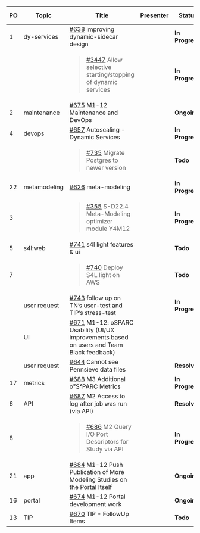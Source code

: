 |PO|Topic|Title|Presenter|Status|Duration|Start-Time|
|--|--|--|--|--|--|--|
|1|dy-services|[#638] improving dynamic-sidecar design||**In Progress**|||
|||<blockquote>[#3447] Allow selective starting/stopping of dynamic services</blockquote>||**In Progress**|||
|2|maintenance|[#675] M1-12 Maintenance and DevOps||**Ongoing**|||
|4|devops|[#657] Autoscaling - Dynamic Services||**In Progress**|||
|||<blockquote>[#735] Migrate Postgres to newer version</blockquote>||**Todo**|||
|22|metamodeling|[#626] meta-modeling||**In Progress**|||
|3||<blockquote>[#355] S-D22.4 Meta-Modeling optimizer module Y4M12</blockquote>||**In Progress**|||
|5|s4l:web|[#741] s4l light features & ui||**Todo**|||
|7||<blockquote>[#740] Deploy S4L light on AWS</blockquote>||**Todo**|||
||user request|[#743] follow up on TN’s user-test and TIP’s stress-test||**In Progress**|||
||UI|[#671] M1-12: oSPARC Usability (UI/UX improvements based on users and Team Black feedback)|||||
||user request|[#644] Cannot see Pennsieve data files||**Resolved**|||
|17|metrics|[#688] M3 Additional o²S²PARC Metrics||**In Progress**|||
|6|API|[#687] M2 Access to log after job was run (via API)||**Resolved**|||
|8||<blockquote>[#686] M2 Query I/O Port Descriptors for Study via API</blockquote>||**In Progress**|||
|21|app|[#684] M1-12 Push Publication of More Modeling Studies on the Portal Itself||**Ongoing**|||
|16|portal|[#674] M1-12 Portal development work ||**Ongoing**|||
|13|TIP|[#670] TIP - FollowUp Items||**Todo**|||
[#638]: https://github.com/ITISFoundation/osparc-issues/issues/638
[#3447]: https://github.com/ITISFoundation/osparc-issues/issues/3447
[#675]: https://github.com/ITISFoundation/osparc-issues/issues/675
[#657]: https://github.com/ITISFoundation/osparc-issues/issues/657
[#735]: https://github.com/ITISFoundation/osparc-issues/issues/735
[#626]: https://github.com/ITISFoundation/osparc-issues/issues/626
[#355]: https://github.com/ITISFoundation/osparc-issues/issues/355
[#741]: https://github.com/ITISFoundation/osparc-issues/issues/741
[#740]: https://github.com/ITISFoundation/osparc-issues/issues/740
[#743]: https://github.com/ITISFoundation/osparc-issues/issues/743
[#671]: https://github.com/ITISFoundation/osparc-issues/issues/671
[#644]: https://github.com/ITISFoundation/osparc-issues/issues/644
[#688]: https://github.com/ITISFoundation/osparc-issues/issues/688
[#687]: https://github.com/ITISFoundation/osparc-issues/issues/687
[#686]: https://github.com/ITISFoundation/osparc-issues/issues/686
[#684]: https://github.com/ITISFoundation/osparc-issues/issues/684
[#674]: https://github.com/ITISFoundation/osparc-issues/issues/674
[#670]: https://github.com/ITISFoundation/osparc-issues/issues/670
